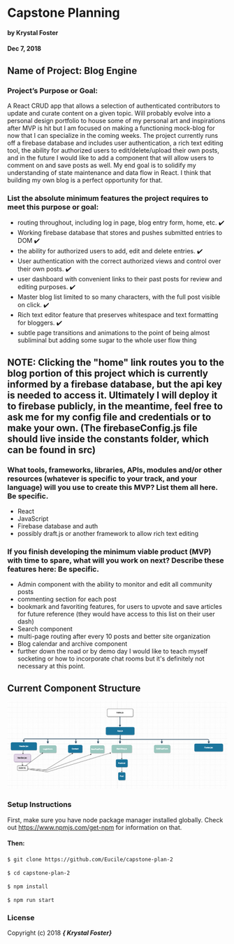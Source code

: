 # Capstone Planning

#### by Krystal Foster
#### Dec 7, 2018

## Name of Project: Blog Engine

### Project’s Purpose or Goal:

A React CRUD app that allows a selection of authenticated contributors to update and curate content on a given topic. Will probably evolve into a personal design portfolio to house some of my personal art and inspirations after MVP is hit but I am focused on making a functioning mock-blog for now that I can specialize in the coming weeks. The project currently runs off a firebase database and includes user authentication, a rich text editing tool, the ability for authorized users to edit/delete/upload their own posts, and in the future I would like to add a component that will allow users to comment on and save posts as well. My end goal is to solidify my understanding of state maintenance and data flow in React. I think that building my own blog is a perfect opportunity for that.

### List the absolute minimum features the project requires to meet this purpose or goal:

* routing throughout, including log in page, blog entry form, home, etc. ✔️
* Working firebase database that stores and pushes submitted entries to DOM ✔️
* the ability for authorized users to add, edit and delete entries. ✔️
* User authentication with the correct authorized views and control over their own posts. ✔️
* user dashboard with convenient links to their past posts for review and editing purposes. ✔️
* Master blog list limited to so many characters, with the full post visible on click. ✔️
* Rich text editor feature that preserves whitespace and text formatting for bloggers. ✔️
* subtle page transitions and animations to the point of being almost subliminal but adding some sugar to the whole user flow thing

## NOTE: Clicking the "home" link routes you to the blog portion of this project which is currently informed by a firebase database, but the api key is needed to access it. Ultimately I will deploy it to firebase publicly, in the meantime, feel free to ask me for my config file and credentials or to make your own. (The firebaseConfig.js file should live inside the constants folder, which can be found in src)

### What tools, frameworks, libraries, APIs, modules and/or other resources (whatever is specific to your track, and your language) will you use to create this MVP? List them all here. Be specific.

* React
* JavaScript
* Firebase database and auth
* possibly draft.js or another framework to allow rich text editing

### If you finish developing the minimum viable product (MVP) with time to spare, what will you work on next? Describe these features here: Be specific.

* Admin component with the ability to monitor and edit all community posts
* commenting section for each post
* bookmark and favoriting features, for users to upvote and save articles for future reference (they would have access to this list on their user dash)
* Search component
* multi-page routing after every 10 posts and better site organization
* Blog calendar and archive component  
* further down the road or by demo day I would like to teach myself socketing or how to incorporate chat rooms but it's definitely not necessary at this point.

## Current Component Structure

![Screenshot](component-hierarchy.png)

### Setup Instructions

First, make sure you have node package manager installed globally. Check out https://www.npmjs.com/get-npm for information on that.

#### Then:

`$ git clone https://github.com/Eucile/capstone-plan-2`

`$ cd capstone-plan-2`

`$ npm install`

`$ npm run start`


### License

Copyright (c) 2018 **_{ Krystal Foster}_**
